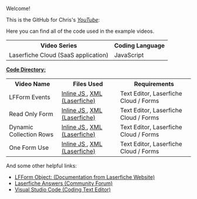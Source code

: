 Welcome!

This is the GitHub for Chris's <i><a href="https://www.youtube.com/@christopherburrows9145">YouTube</a></i>: 

Here you can find all of the code used in the example videos. 
<table> 
<tr>
<th> Video Series </th>
<th> Coding Language </th>
</tr>
<tr> 
<td> Laserfiche Cloud (SaaS application) </td>
<td> JavaScript </td>
</table>

<u>**Code Directory:**</u>
<table> 
<tr>
<th> Video Name </th>
<th> Files Used </th>
<th> Requirements </th>
</tr>
<tr> 
<td> LFForm Events </td>
<td> <a href ="https://github.com/cbradiodrums/LFTutorial/blob/main/Youtube%20Videos/LFFormEvents/LFFormEvents%20JS.js"> Inline JS </a>, 
<a href="https://github.com/cbradiodrums/LFTutorial/blob/main/LF_Tutorial_XML.xml"> XML (Laserfiche) </a> </td>
<td> Text Editor, Laserfiche Cloud / Forms </td>
</tr>
<tr> 
<td> Read Only Form </td>
<td> <a href ="https://github.com/cbradiodrums/LFTutorial/blob/main/Youtube%20Videos/ReadOnlyForm/ReadOnlyForm%20JS.js"> Inline JS </a>,
<a href="https://github.com/cbradiodrums/LFTutorial/blob/main/LF_Tutorial_XML.xml"> XML (Laserfiche) </a> </td> </td>
<td> Text Editor, Laserfiche Cloud / Forms </td>
</tr>
<tr> 
<td> Dynamic Collection Rows </td>
<td> <a href ="https://github.com/cbradiodrums/LFTutorial/blob/main/Youtube%20Videos/CollectionRows/CollectionRows%20JS.js"> Inline JS </a>,
<a href="https://github.com/cbradiodrums/LFTutorial/blob/main/LF_Tutorial_XML.xml"> XML (Laserfiche) </a> </td> </td>
<td> Text Editor, Laserfiche Cloud / Forms </td>
</tr>
<tr> 
<td> One Form Use </td>
<td> <a href ="https://github.com/cbradiodrums/LFTutorial/blob/main/Youtube%20Videos/OneFormUse/OneFormUse%20Js.js"> Inline JS </a>,
<a href="https://github.com/cbradiodrums/LFTutorial/blob/main/LF_Tutorial_XML.xml"> XML (Laserfiche) </a> </td> </td>
<td> Text Editor, Laserfiche Cloud / Forms </td>
</tr>
</table>

And some other helpful links: <br>

- <a href="https://doc.laserfiche.com/laserfiche.documentation/en-us/Subsystems/ProcessAutomation/Content/Forms-Current/Javascript-and-CSS/TheLFFormObject.htm">LFForm Object: (Documentation from Laserfiche Website)</a>
- <a href="https://answers.laserfiche.com/"> Laserfiche Answers (Community Forum) </a>
- <a href="https://code.visualstudio.com/">Visual Studio Code (Coding Text Editor) </a>